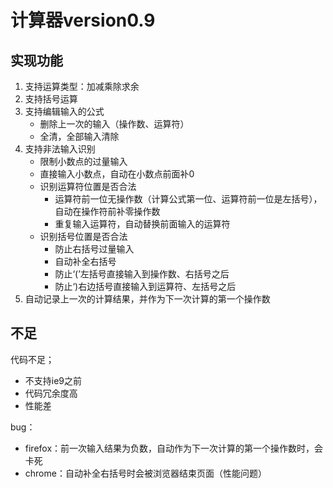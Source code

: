 #  计算器version0.9

## 实现功能

1. 支持运算类型：加减乘除求余
2. 支持括号运算
3. 支持编辑输入的公式
   + 删除上一次的输入（操作数、运算符）
   + 全清，全部输入清除
4. 支持非法输入识别
   + 限制小数点的过量输入
   + 直接输入小数点，自动在小数点前面补0
   + 识别运算符位置是否合法
     + 运算符前一位无操作数（计算公式第一位、运算符前一位是左括号），自动在操作符前补零操作数
     + 重复输入运算符，自动替换前面输入的运算符
   + 识别括号位置是否合法
     + 防止右括号过量输入
     + 自动补全右括号
     + 防止‘(’左括号直接输入到操作数、右括号之后
     + 防止‘)右边括号直接输入到运算符、左括号之后
5. 自动记录上一次的计算结果，并作为下一次计算的第一个操作数

## 不足

代码不足；

+ 不支持ie9之前
+ 代码冗余度高
+ 性能差

bug：

+ firefox：前一次输入结果为负数，自动作为下一次计算的第一个操作数时，会卡死
+ chrome：自动补全右括号时会被浏览器结束页面（性能问题）
